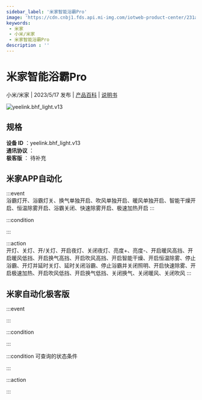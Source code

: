 ```yaml
---
sidebar_label: '米家智能浴霸Pro'
image: 'https://cdn.cnbj1.fds.api.mi-img.com/iotweb-product-center/231abf26f26fdd6663e2348e4c958ee8_1679278128057.png?GalaxyAccessKeyId=AKVGLQWBOVIRQ3XLEW&Expires=9223372036854775807&Signature=Le+0j0YuHQBN2gVNAkpfKRFPfhg='
keywords: 
 - 米家
 - 小米/米家
 - 米家智能浴霸Pro
description : ''
---
```

# 米家智能浴霸Pro

小米/米家 | 2023/5/17 发布 | [产品百科](https://home.mi.com/webapp/content/baike/product/index.html?model=yeelink.bhf_light.v13/) | [说明书](https://home.mi.com/views/introduction.html?model=yeelink.bhf_light.v13&region=cn)

![yeelink.bhf_light.v13](https://cdn.cnbj1.fds.api.mi-img.com/iotweb-product-center/231abf26f26fdd6663e2348e4c958ee8_1679278128057.png?GalaxyAccessKeyId=AKVGLQWBOVIRQ3XLEW&Expires=9223372036854775807&Signature=Le+0j0YuHQBN2gVNAkpfKRFPfhg=)

## 规格  
> 
**设备 ID** ：yeelink.bhf_light.v13  
**通讯协议** ：  
**极客版**  ： 待补充 


## 米家APP自动化  

:::event  
浴霸灯开、浴霸灯关、换气单独开启、吹风单独开启、暖风单独开启、智能干燥开启、恒温除雾开启、浴霸关闭、快速除雾开启、极速加热开启
:::

:::condition  

:::

:::action   
开灯、关灯、开/关灯、开启夜灯、关闭夜灯、亮度+、亮度-、开启暖风高挡、开启暖风低挡、开启换气高挡、开启吹风高挡、开启智能干燥、开启恒温除雾、停止浴霸、开灯并延时关灯、延时关闭浴霸、停止浴霸并关闭照明、开启快速除雾、开启极速加热、开启吹风低挡、开启换气低挡、关闭换气、关闭暖风、关闭吹风
:::

## 米家自动化极客版  

:::event  

:::

:::condition  

:::

:::condition 可查询的状态条件  

:::

:::action  

:::

        
